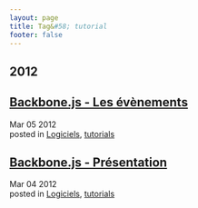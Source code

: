```yaml
---
layout: page
title: Tag&#58; tutorial
footer: false
---
```


<div id="blog-archives" class="category">
<h2>2012</h2>

<article>
<h1><a href="/2012/03/05/backbone-dot-js-les-evenements/index.html">Backbone.js - Les évènements</a></h1>
<time datetime="2012-03-05T00:00:00-06:00" pubdate><span class='month'>Mar</span> <span class='day'>05</span> <span class='year'>2012</span></time>
<footer>
<span class="categories">posted in 
<a href='/categories/logiciels/'>Logiciels</a>, <a href='/categories/tutorials/'>tutorials</a></span>
</footer>
</article>

<article>
<h1><a href="/2012/03/04/backbone-dot-js-presentation/index.html">Backbone.js - Présentation</a></h1>
<time datetime="2012-03-04T00:00:00-06:00" pubdate><span class='month'>Mar</span> <span class='day'>04</span> <span class='year'>2012</span></time>
<footer>
<span class="categories">posted in 
<a href='/categories/logiciels/'>Logiciels</a>, <a href='/categories/tutorials/'>tutorials</a></span>
</footer>
</article>
</div>
